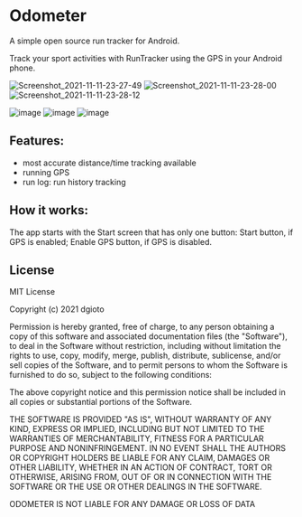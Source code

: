 # Odometer

A simple open source run tracker for Android.

Track your sport activities with RunTracker using the GPS in your Android phone.

![Screenshot_2021-11-11-23-27-49](https://user-images.githubusercontent.com/59308650/141435549-ddbf55c6-27dc-4e69-a8bd-a0bf6bf1138a.jpg)
![Screenshot_2021-11-11-23-28-00](https://user-images.githubusercontent.com/59308650/141435555-cb6a088c-27f3-48d1-af4e-25dac413040d.jpg)
![Screenshot_2021-11-11-23-28-12](https://user-images.githubusercontent.com/59308650/141435556-0729ee31-f771-4b3d-a743-838a1d35b624.jpg)

![image](https://user-images.githubusercontent.com/59308650/141432845-29228647-f414-4600-91bf-e3c18b475b27.jpg)
![image](https://user-images.githubusercontent.com/59308650/141433374-77b8333d-b0b6-43ce-ac1b-246aba0a6db5.jpg)
![image](https://user-images.githubusercontent.com/59308650/141433383-0549daa9-7218-4a79-a8fc-98b472d94d6e.jpg)



## Features:
- most accurate distance/time tracking available
- running GPS
- run log: run history tracking

## How it works:
The app starts with the Start screen that has only one button:
Start button, if GPS is enabled;
Enable GPS button, if GPS is disabled.

## License
MIT License

Copyright (c) 2021 dgioto

Permission is hereby granted, free of charge, to any person obtaining a copy
of this software and associated documentation files (the "Software"), to deal
in the Software without restriction, including without limitation the rights
to use, copy, modify, merge, publish, distribute, sublicense, and/or sell
copies of the Software, and to permit persons to whom the Software is
furnished to do so, subject to the following conditions:

The above copyright notice and this permission notice shall be included in all
copies or substantial portions of the Software.

THE SOFTWARE IS PROVIDED "AS IS", WITHOUT WARRANTY OF ANY KIND, EXPRESS OR
IMPLIED, INCLUDING BUT NOT LIMITED TO THE WARRANTIES OF MERCHANTABILITY,
FITNESS FOR A PARTICULAR PURPOSE AND NONINFRINGEMENT. IN NO EVENT SHALL THE
AUTHORS OR COPYRIGHT HOLDERS BE LIABLE FOR ANY CLAIM, DAMAGES OR OTHER
LIABILITY, WHETHER IN AN ACTION OF CONTRACT, TORT OR OTHERWISE, ARISING FROM,
OUT OF OR IN CONNECTION WITH THE SOFTWARE OR THE USE OR OTHER DEALINGS IN THE
SOFTWARE.

ODOMETER IS NOT LIABLE FOR ANY DAMAGE OR LOSS OF DATA

